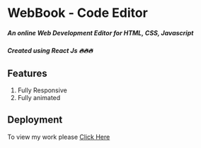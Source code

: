 # WebBook - Code Editor
##### An online Web Development Editor for HTML, CSS, Javascript
##### Created using React Js 🔥🔥🔥
## Features
1. Fully Responsive
2. Fully animated

## Deployment

To view my work please [Click Here](https://sayan-parui-portfolios.netlify.app/](https://64c62d63d37abc6b4113146b--beamish-marshmallow-aed51b.netlify.app/)https://64c62d63d37abc6b4113146b--beamish-marshmallow-aed51b.netlify.app/)

